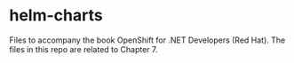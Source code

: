 # helm-charts
Files to accompany the book OpenShift for .NET Developers (Red Hat). The files in this repo are related to Chapter 7.

